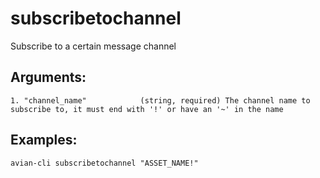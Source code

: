 # subscribetochannel

Subscribe to a certain message channel

## Arguments:
```
1. "channel_name"            (string, required) The channel name to subscribe to, it must end with '!' or have an '~' in the name
```

## Examples:

```avian-cli subscribetochannel "ASSET_NAME!"```